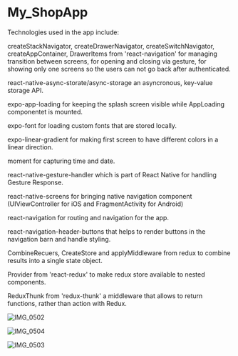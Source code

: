 # My_ShopApp

Technologies used in the app include: 

createStackNavigator, createDrawerNavigator, createSwitchNavigator, createAppContainer, DrawerItems from 'react-navigation' for managing transition between screens, for opening and closing via gesture, for showing only one screens so the users can not go back after authenticated. 

react-native-async-storate/async-storage an asyncronous, key-value storage API. 

expo-app-loading for keeping the splash screen visible while AppLoading componentet is mounted. 

expo-font for loading custom fonts that are stored locally. 

expo-linear-gradient for making first screen to have different colors in a linear direction. 

moment for capturing time and date. 

react-native-gesture-handler which is part of React Native for handling Gesture Response. 

react-native-screens for bringing native navigation component (UIViewController for iOS and FragmentActivity for Android)

react-navigation for routing and navigation for the app.

react-navigation-header-buttons that helps to render buttons in the navigation barn and handle styling. 

CombineRecuers, CreateStore and applyMiddleware from redux to combine results into a single state object. 

Provider from 'react-redux' to make redux store available to nested components. 

ReduxThunk from 'redux-thunk' a middleware that allows to return functions, rather than action with Redux. 

![IMG_0502](https://user-images.githubusercontent.com/46821353/117223629-bc80c000-ae16-11eb-8362-e4cf931d346f.jpg)

![IMG_0504](https://user-images.githubusercontent.com/46821353/117223712-f05be580-ae16-11eb-8c23-4bcc14520649.jpg)

![IMG_0503](https://user-images.githubusercontent.com/46821353/117223729-f5b93000-ae16-11eb-96a3-b22ddd703e78.PNG)

